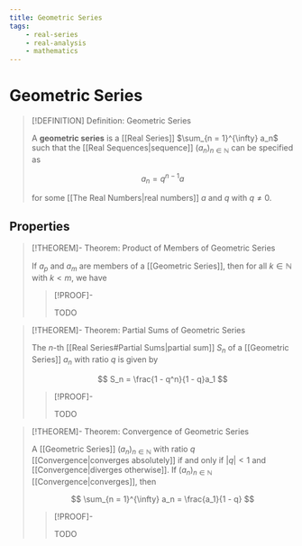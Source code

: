 ```yaml
---
title: Geometric Series
tags:
    - real-series
    - real-analysis
    - mathematics
---
```


# Geometric Series

>[!DEFINITION] Definition: Geometric Series
>
>A **geometric series** is a [[Real Series]] $\sum_{n = 1}^{\infty} a_n$ such that the [[Real Sequences|sequence]] $(a_n)_{n \in \mathbb{N}}$ can be specified as
>
>$$
>a_n = q^{n-1}a
>$$
>
>for some [[The Real Numbers|real numbers]] $a$ and $q$ with $q \ne 0$.
>

## Properties

>[!THEOREM]- Theorem: Product of Members of Geometric Series
>
>If $a_p$ and $a_m$ are members of a [[Geometric Series]], then for all $k \in \mathbb{N}$ with $k \lt m$, we have
>
>>[!PROOF]-
>>
>>TODO
>>
>

>[!THEOREM]- Theorem: Partial Sums of Geometric Series
>
>The $n$-th [[Real Series#Partial Sums|partial sum]] $S_n$ of a [[Geometric Series]] $a_n$ with ratio $q$ is given by
>
>$$
>S_n = \frac{1 - q^n}{1 - q}a_1
>$$
>
>>[!PROOF]-
>>
>>TODO
>>
>

>[!THEOREM]- Theorem: Convergence of Geometric Series
>
>A [[Geometric Series]] $(a_n)_{n \in \mathbb{N}}$ with ratio $q$ [[Convergence|converges absolutely]] if and only if $|q| \lt 1$ and [[Convergence|diverges otherwise]]. If $(a_n)_{n \in \mathbb{N}}$ [[Convergence|converges]], then
>
>$$
>\sum_{n = 1}^{\infty} a_n = \frac{a_1}{1 - q}
>$$
>
>>[!PROOF]-
>>
>>TODO
>>
>